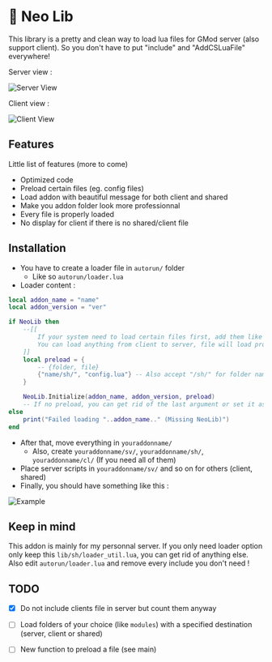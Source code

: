 # 🔧 Neo Lib 

This library is a pretty and clean way to load lua files for GMod server (also support client).
So you don't have to put "include" and "AddCSLuaFile" everywhere!

Server view :

![Server View](https://i.imgur.com/Zsd1wKz.png)

Client view :

![Client View](https://i.imgur.com/CbORL6a.png)


## Features

Little list of features (more to come)
- Optimized code
- Preload certain files (eg. config files)
- Load addon with beautiful message for both client and shared
- Make you addon folder look more professionnal
- Every file is properly loaded
- No display for client if there is no shared/client file

## Installation

- You have to create a loader file in `autorun/` folder
    - Like so `autorun/loader.lua`
- Loader content :
```lua
local addon_name = "name"
local addon_version = "ver"

if NeoLib then 
    --[[
        If your system need to load certain files first, add them like this in preload table.
        You can load anything from client to server, file will load properly
    ]] 
    local preload = {
        -- {folder, file}
        {"name/sh/", "config.lua"} -- Also accept "/sh/" for folder name but not "sh" or "sh/"
    }

    NeoLib.Initialize(addon_name, addon_version, preload)
    -- If no preload, you can get rid of the last argument or set it as nil
else
    print("Failed loading "..addon_name.." (Missing NeoLib)")    
end
```
- After that, move everything in `youraddonname/`
    - Also, create `youraddonname/sv/`, `youraddonname/sh/`, `youraddonname/cl/` (If you need all of them)
- Place server scripts in `youraddonname/sv/` and so on for others (client, shared)
- Finally, you should have something like this : 

![Example](https://i.imgur.com/otc58l8.gif)

## Keep in mind

This addon is mainly for my personnal server. If you only need loader option only keep this `lib/sh/loader_util.lua`, you can get rid of anything else.
Also edit `autorun/loader.lua` and remove every include you don't need !

## TODO

- [x] Do not include clients file in server but count them anyway
- [ ] Load folders of your choice (like `modules`) with a specified destination (server, client or shared)
- [ ] New function to preload a file (see main)

